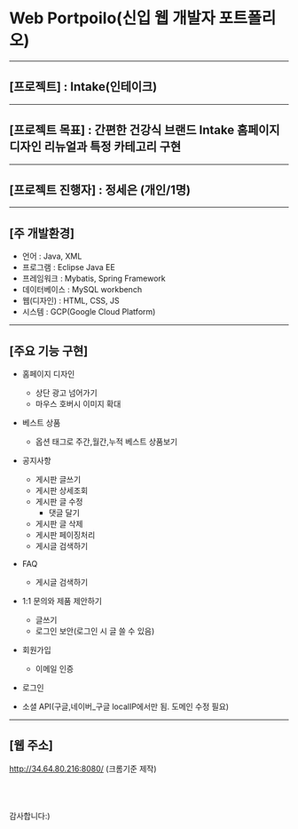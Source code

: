 # Web Portpoilo(신입 웹 개발자 포트폴리오)

------------------------------

## [프로젝트] : Intake(인테이크)

------------------------------

## [프로젝트 목표] : 간편한 건강식 브랜드 Intake 홈페이지 디자인 리뉴얼과 특정 카테고리 구현

------------------------------

## [프로젝트 진행자] : 정세은 (개인/1명)

------------------------------

## [주 개발환경]

* 언어 : Java, XML
* 프로그램 : Eclipse Java EE
* 프레임워크 : Mybatis, Spring Framework
* 데이터베이스 : MySQL workbench
* 웹(디자인) : HTML, CSS, JS
* 시스템 : GCP(Google Cloud Platform)

------------------------------

## [주요 기능 구현]

 
* 홈페이지 디자인
  * 상단 광고 넘어가기
  * 마우스 호버시 이미지 확대

* 베스트 상품
  * 옵션 태그로 주간,월간,누적 베스트 상품보기


* 공지사항
  * 게시판 글쓰기
  * 게시판 상세조회
  * 게시판 글 수정
    * 댓글 달기
  * 게시판 글 삭제
  * 게시판 페이징처리
  * 게시글 검색하기
     
* FAQ
  * 게시글 검색하기
  
* 1:1 문의와 제품 제안하기
  * 글쓰기
  * 로그인 보안(로그인 시 글 쓸 수 있음)


* 회원가입
  * 이메일 인증
  
*  로그인
  * 소셜 API(구글,네이버_구글 localIP에서만 됨. 도메인 수정 필요)


-------------------


## [웹 주소]

http://34.64.80.216:8080/ (크롬기준 제작)



\
\
\
감사합니다:)



